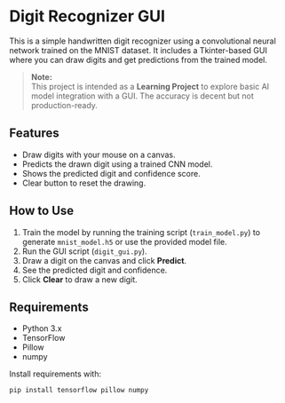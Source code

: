 # Digit Recognizer GUI

This is a simple handwritten digit recognizer using a convolutional neural network trained on the MNIST dataset. It includes a Tkinter-based GUI where you can draw digits and get predictions from the trained model.

> **Note:**  
> This project is intended as a **Learning Project** to explore basic AI model integration with a GUI. The accuracy is decent but not production-ready.

## Features

- Draw digits with your mouse on a canvas.
- Predicts the drawn digit using a trained CNN model.
- Shows the predicted digit and confidence score.
- Clear button to reset the drawing.

## How to Use

1. Train the model by running the training script (`train_model.py`) to generate `mnist_model.h5` or use the provided model file.
2. Run the GUI script (`digit_gui.py`).
3. Draw a digit on the canvas and click **Predict**.
4. See the predicted digit and confidence.
5. Click **Clear** to draw a new digit.

## Requirements

- Python 3.x
- TensorFlow
- Pillow
- numpy

Install requirements with:

```bash
pip install tensorflow pillow numpy
